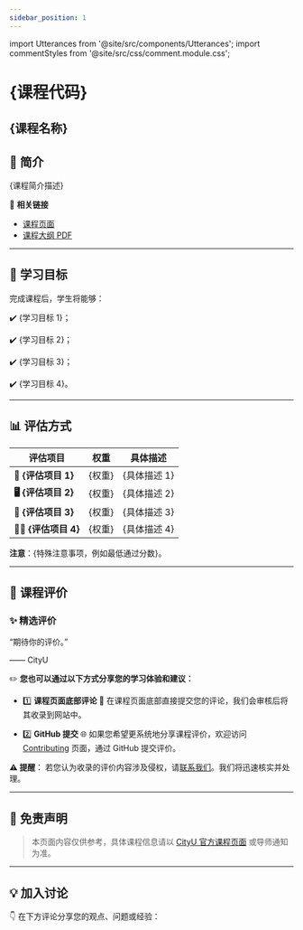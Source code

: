 ```yaml
---
sidebar_position: 1
---
```

import Utterances from '@site/src/components/Utterances';
import commentStyles from '@site/src/css/comment.module.css';

# {课程代码}
## {课程名称}

## **📘 简介**
{课程简介描述}

🔗 **相关链接**
- [课程页面]({课程页面链接})
- [课程大纲 PDF]({课程大纲链接})

---

## **🎯 学习目标**

完成课程后，学生将能够：

✔️ {学习目标 1}；

✔️ {学习目标 2}；

✔️ {学习目标 3}；

✔️ {学习目标 4}。

---

## **📊 评估方式**

| **评估项目**          | **权重** | **具体描述**                                                                                       |
|----------------------|---------|---------------------------------------------------------------------------------------------------|
| **📝 {评估项目 1}**   | {权重}  | {具体描述 1}                                                                                     |
| **🖥️ {评估项目 2}**   | {权重}  | {具体描述 2}                                                                                     |
| **📄 {评估项目 3}**   | {权重}  | {具体描述 3}                                                                                     |
| **🧑‍💻 {评估项目 4}** | {权重}  | {具体描述 4}                                                                                     |

**注意**：{特殊注意事项，例如最低通过分数}。

---

## **💬 课程评价**

### ✨ **精选评价**
<div className={commentStyles.commentBox}>
    <p className={commentStyles.commentText}>
        “期待你的评价。”
    </p>
    <p className={commentStyles.commentAuthor}>—— CityU</p>
</div>

✏️ **您也可以通过以下方式分享您的学习体验和建议：**

- 1️⃣ **课程页面底部评论**
💬 在课程页面底部直接提交您的评论，我们会审核后将其收录到网站中。

- 2️⃣ **GitHub 提交**
🌐 如果您希望更系统地分享课程评价，欢迎访问 [Contributing](https://penjc.github.io/cityU-navigator/contributing) 页面，通过 GitHub 提交评价。

**⚠️ 提醒**：
若您认为收录的评价内容涉及侵权，请[联系我们](https://github.com/penjc/cityU-navigator/issues)。我们将迅速核实并处理。

---

## **📌 免责声明**

> 本页面内容仅供参考，具体课程信息请以 [CityU 官方课程页面]({课程页面链接}) 或导师通知为准。

---

## **💡 加入讨论**

👇 在下方评论分享您的观点、问题或经验：
<Utterances />